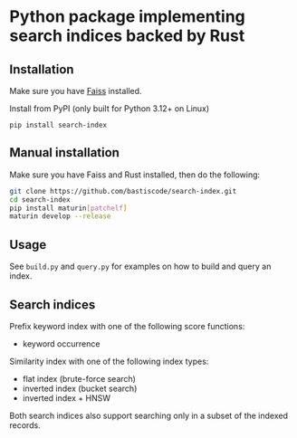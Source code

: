# Python package implementing search indices backed by Rust

## Installation

Make sure you have
[Faiss](https://github.com/facebookresearch/faiss/blob/main/INSTALL.md)
installed.

Install from PyPI (only built for Python 3.12+ on Linux)

```
pip install search-index
```

## Manual installation

Make sure you have Faiss and Rust installed, then do the following:

```bash
git clone https://github.com/bastiscode/search-index.git
cd search-index
pip install maturin[patchelf]
maturin develop --release
```

## Usage

See `build.py` and `query.py` for examples on how to build and query an index.

## Search indices

Prefix keyword index with one of the following score functions:

- keyword occurrence

Similarity index with one of the following index types:

- flat index (brute-force search)
- inverted index (bucket search)
- inverted index + HNSW

Both search indices also support searching only in a subset of the indexed records.
